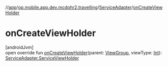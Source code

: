 //[app](../../../index.md)/[op.mobile.app.dev.mcdohr2.travelling](../index.md)/[ServiceAdapter](index.md)/[onCreateViewHolder](on-create-view-holder.md)

# onCreateViewHolder

[androidJvm]\
open override fun [onCreateViewHolder](on-create-view-holder.md)(parent: [ViewGroup](https://developer.android.com/reference/kotlin/android/view/ViewGroup.html), viewType: [Int](https://kotlinlang.org/api/latest/jvm/stdlib/kotlin/-int/index.html)): [ServiceAdapter.ServiceViewHolder](-service-view-holder/index.md)
